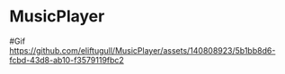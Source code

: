 # MusicPlayer

#Gif
https://github.com/eliftugull/MusicPlayer/assets/140808923/5b1bb8d6-fcbd-43d8-ab10-f3579119fbc2
